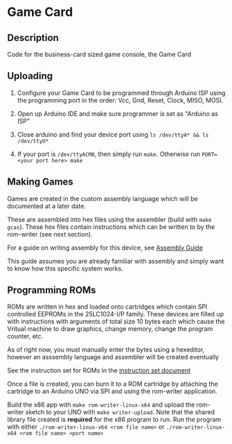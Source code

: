# Game Card

## Description

Code for the business-card sized game console, the Game Card

## Uploading

1. Configure your Game Card to be programmed through Arduino ISP using the programming port in the order: Vcc, Gnd, Reset, Clock, MISO, MOSI.

2. Open up Arduino IDE and make sure programmer is set as "Arduino as ISP"

3. Close arduino and find your device port using `ls /dev/ttyA* && ls /dev/ttyU*`

4. If your port is `/dev/ttyACM0`, then simply run `make`. Otherwise run `PORT=<your port here> make`

## Making Games

Games are created in the custom assembly language which will be documented at a later date.

These are assembled into hex files using the assembler (build with `make gcas`). These hex files contain instructions which can be written to by the rom-writer (see next section).

For a guide on writing assembly for this device, see [Assembly Guide](./docs/asm.md)

This guide assumes you are already familiar with assembly and simply want to know how this specific system works.

## Programming ROMs

ROMs are written in hex and loaded onto cartridges which contain SPI controlled EEPROMs in the 25LC1024-I/P family. These devices are filled up with instructions with arguments of total size 10 bytes each which cause the Vritual machine to draw graphics, change memory, change the program counter, etc.

As of right now, you must manually enter the bytes using a hexeditor, however an asssembly language and assembler will be created eventually

See the instruction set for ROMs in the [instruction set document](./docs/instr.md)

Once a file is created, you can burn it to a ROM cartridge by attaching the cartridge to an Arduino UNO via SPI and using the rom-writer application.

Build the x86 app with `make rom-writer-linux-x64` and upload the rom-writer sketch to your UNO with `make writer-upload`. Note that the shared library file created is __required__ for the x86 program to run. Run the program with either `./rom-writer-linux-x64 <rom file name>` or `./rom-writer-linux-x64 <rom file name> <port name>`
